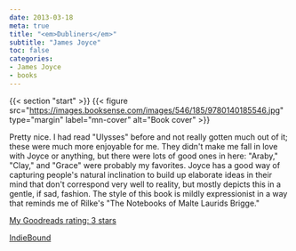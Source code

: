 ```yaml
---
date: 2013-03-18
meta: true
title: "<em>Dubliners</em>"
subtitle: "James Joyce"
toc: false
categories:
- James Joyce
- books
---
```


{{< section "start" >}}
{{< figure src="https://images.booksense.com/images/546/185/9780140185546.jpg" type="margin" label="mn-cover" alt="Book cover" >}}

Pretty nice. I had read "Ulysses" before and not really gotten much out of it; these were much more enjoyable for me. They didn't make me fall in love with Joyce or anything, but there were lots of good ones in here: "Araby," "Clay," and "Grace" were probably my favorites. Joyce has a good way of capturing people's natural inclination to build up elaborate ideas in their mind that don't correspond very well to reality, but mostly depicts this in a gentle, if sad, fashion. The style of this book is mildly expressionist in a way that reminds me of Rilke's "The Notebooks of Malte Laurids Brigge."

[My Goodreads rating: 3 stars](https://www.goodreads.com/review/show/556862606)  

[IndieBound](https://www.indiebound.org/book/9780140185546)
